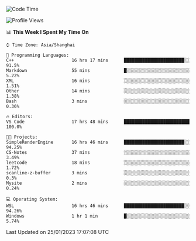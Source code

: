 <!--START_SECTION:waka-->
![Code Time](http://img.shields.io/badge/Code%20Time-616%20hrs%2025%20mins-blue)

![Profile Views](http://img.shields.io/badge/Profile%20Views-0-blue)

📊 **This Week I Spent My Time On** 

```text
⌚︎ Time Zone: Asia/Shanghai

💬 Programming Languages: 
C++                      16 hrs 17 mins      ███████████████████████░░   91.5% 
Markdown                 55 mins             █░░░░░░░░░░░░░░░░░░░░░░░░   5.22% 
XML                      16 mins             ░░░░░░░░░░░░░░░░░░░░░░░░░   1.51% 
Other                    14 mins             ░░░░░░░░░░░░░░░░░░░░░░░░░   1.38% 
Bash                     3 mins              ░░░░░░░░░░░░░░░░░░░░░░░░░   0.36%

🔥 Editors: 
VS Code                  17 hrs 48 mins      █████████████████████████   100.0%

🐱‍💻 Projects: 
SimpleRenderEngine       16 hrs 46 mins      ███████████████████████░░   94.25% 
CS-Notes                 37 mins             ░░░░░░░░░░░░░░░░░░░░░░░░░   3.49% 
leetcode                 18 mins             ░░░░░░░░░░░░░░░░░░░░░░░░░   1.72% 
scanline-z-buffer        3 mins              ░░░░░░░░░░░░░░░░░░░░░░░░░   0.3% 
Mysite                   2 mins              ░░░░░░░░░░░░░░░░░░░░░░░░░   0.24%

💻 Operating System: 
WSL                      16 hrs 46 mins      ███████████████████████░░   94.26% 
Windows                  1 hr 1 min          █░░░░░░░░░░░░░░░░░░░░░░░░   5.74%

```


 Last Updated on 25/01/2023 17:07:08 UTC
<!--END_SECTION:waka-->